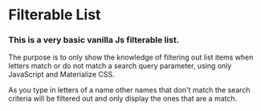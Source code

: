 # Filterable List

### This is a very basic vanilla Js filterable list. 
The purpose is to only show the knowledge of filtering out list items when letters match or 
do not match a search query parameter, using only JavaScript and Materialize CSS.

As you type in letters of a name other names that don't match the search criteria will be filtered
out and only display the ones that are a match.